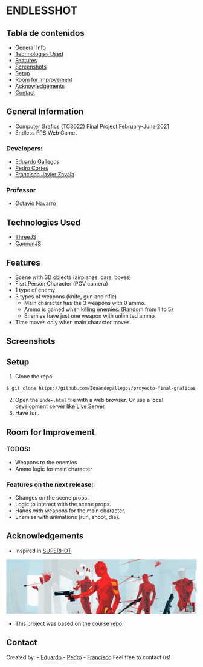 # ENDLESSHOT

## Tabla de contenidos
* [General Info](#general-information)
* [Technologies Used](#technologies-used)
* [Features](#features)
* [Screenshots](#screenshots)
* [Setup](#setup)
* [Room for Improvement](#room-for-improvement)
* [Acknowledgements](#acknowledgements)
* [Contact](#contact)

## General Information
- Computer Grafics (TC3022) Final Project February-June 2021
- Endless FPS Web Game.  

### Developers:
- [Eduardo Gallegos](https://github.com/Eduardogallegos)
- [Pedro Cortes](https://github.com/A01374919)
- [Francisco Javier Zavala](https://github.com/JavierZavala17)
### Professor
- [Octavio Navarro](https://github.com/octavio-navarro)

## Technologies Used
- [ThreeJS](https://threejs.org/)
- [CannonJS](https://github.com/schteppe/cannon.js/)

## Features
- Scene with 3D objects (airplanes, cars, boxes)
- Fisrt Person Character (POV camera)
- 1 type of enemy
- 3 types of weapons (knife, gun and rifle)
    - Main character has the 3 weapons with 0 ammo.
    - Ammo is gained when killing enemies. (Random from 1 to 5)
    - Enemies have just one weapon with unlimited ammo.
- Time moves only when main character moves.

## Screenshots

## Setup
1. Clone the repo:
```bash
$ git clone https://github.com/Eduardogallegos/proyecto-final-graficas.git
```
2. Open the `index.html` file with a web browser. Or use a local development server like [Live Server](https://marketplace.visualstudio.com/items?itemName=ritwickdey.LiveServer)
3. Have fun.

## Room for Improvement
### TODOS:
- Weapons to the enemies
- Ammo logic for main character

### Features on the next release:
- Changes on the scene props.
- Logic to interact with the scene props.
- Hands with weapons for the main character.
- Enemies with animations (run, shoot, die).

## Acknowledgements
- Inspired in [SUPERHOT](https://superhotgame.com/)

![Demo](./images/superhot.gif)
- This project was based on [the course repo](https://github.com/octavio-navarro/Computer-Graphics).

## Contact
Created by:
    - [Eduardo](mailto:egallegossolis@gmail.com)
    - [Pedro](mailto:pedro_corsob@outlook.com)
    - [Francisco](mailto:javier_z_t@hotmail.com)
Feel free to contact us!